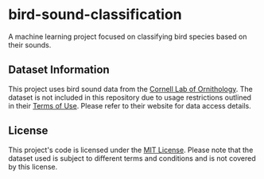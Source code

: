 # bird-sound-classification
A machine learning project focused on classifying bird species based on their sounds. 

## Dataset Information
This project uses bird sound data from the [Cornell Lab of Ornithology](https://www.birds.cornell.edu). The dataset is not included in this repository due to usage restrictions outlined in their [Terms of Use](https://www.birds.cornell.edu/home/ebird-data-access-terms-of-use/). Please refer to their website for data access details.

## License
This project's code is licensed under the [MIT License](LICENSE). Please note that the dataset used is subject to different terms and conditions and is not covered by this license.
